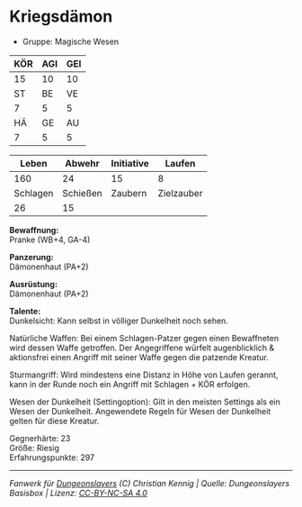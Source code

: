 # Kriegsdämon  
- Gruppe: Magische Wesen  

| KÖR | AGI | GEI |  
| --- | --- | --- |  
| 15  | 10  | 10  |
| ST  | BE  | VE  |  
| 7   | 5   | 5   |
| HÄ  | GE  | AU  |  
| 7   | 5   | 5   |


| Leben    | Abwehr   | Initiative | Laufen     |
| -------- | -------- | ---------- | ---------- |
| 160      | 24       | 15         | 8          |
| Schlagen | Schießen | Zaubern    | Zielzauber |
| 26       | 15       |            |            |

**Bewaffnung:**  
Pranke (WB+4, GA-4)

**Panzerung:**  
Dämonenhaut (PA+2)

**Ausrüstung:**  
Dämonenhaut (PA+2)

**Talente:**  
Dunkelsicht: Kann selbst in völliger Dunkelheit noch sehen. 

Natürliche Waffen: Bei einem Schlagen-Patzer gegen einen Bewaffneten wird dessen Waffe getroffen. Der Angegriffene würfelt augenblicklich & aktionsfrei einen Angriff mit seiner Waffe gegen die patzende Kreatur. 

Sturmangriff: Wird mindestens eine Distanz in Höhe von Laufen gerannt, kann in der Runde noch ein Angriff mit Schlagen + KÖR erfolgen. 

Wesen der Dunkelheit (Settingoption): Gilt in den meisten Settings als ein Wesen der Dunkelheit. Angewendete Regeln für Wesen der Dunkelheit gelten für diese Kreatur. 


Gegnerhärte: 23  
Größe: Riesig  
Erfahrungspunkte: 297  



___
*Fanwerk für [Dungeonslayers](https://www.dungeonslayers.net/) (C) Christian Kennig | Quelle: Dungeonslayers Basisbox | Lizenz: [CC-BY-NC-SA 4.0](https://creativecommons.org/licenses/by-nc-sa/4.0/deed.de)*